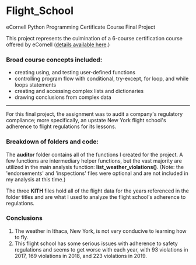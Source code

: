 # Flight_School
eCornell Python Programming Certificate Course Final Project

This project represents the culmination of a 6-course certification course offered by eCornell ([details available here](https://ecornell.cornell.edu/certificates/technology/python-programming/).)

### Broad course concepts included:
- creating using, and testing user-defined functions
- controlling program flow with conditional, try-except, for loop, and while loops statements
- creating and accessing complex lists and dictionaries
- drawing conclusions from complex data
-------------------------------------------------------------------------------------------------------------------------------------------------------------------------
For this final project, the assignment was to audit a company's regulatory compliance; more specifically, an upstate New York flight school's adherence to flight regulations for its lessons. 

### Breakdown of folders and code:

The **auditor** folder contains all of the functions I created for the project. A few functions are intermediary helper functions, but the vast majority are utilized in the main analysis function: **list_weather_violations()**. (Note: the 'endorsements' and 'inspections' files were optional and are not included in my analysis at this time.)

The three **KITH** files hold all of the flight data for the years referenced in the folder titles and are what I used to analyze the flight school's adherence to regulations. 

### Conclusions

1. The weather in Ithaca, New York, is not very conducive to learning how to fly.
2. This flight school has some serious issues with adherence to safety regulations and seems to get worse with each year, with 93 violations in 2017, 169 violations in 2018, and 223 violations in 2019.
